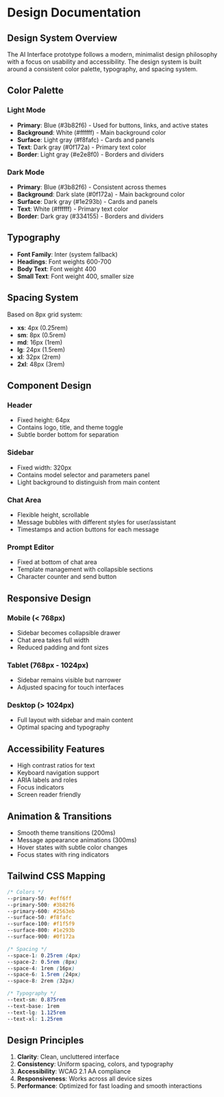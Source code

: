 # Design Documentation

## Design System Overview

The AI Interface prototype follows a modern, minimalist design philosophy with a focus on usability and accessibility. The design system is built around a consistent color palette, typography, and spacing system.

## Color Palette

### Light Mode
- **Primary**: Blue (#3b82f6) - Used for buttons, links, and active states
- **Background**: White (#ffffff) - Main background color
- **Surface**: Light gray (#f8fafc) - Cards and panels
- **Text**: Dark gray (#0f172a) - Primary text color
- **Border**: Light gray (#e2e8f0) - Borders and dividers

### Dark Mode
- **Primary**: Blue (#3b82f6) - Consistent across themes
- **Background**: Dark slate (#0f172a) - Main background color
- **Surface**: Dark gray (#1e293b) - Cards and panels
- **Text**: White (#ffffff) - Primary text color
- **Border**: Dark gray (#334155) - Borders and dividers

## Typography

- **Font Family**: Inter (system fallback)
- **Headings**: Font weights 600-700
- **Body Text**: Font weight 400
- **Small Text**: Font weight 400, smaller size

## Spacing System

Based on 8px grid system:
- **xs**: 4px (0.25rem)
- **sm**: 8px (0.5rem)
- **md**: 16px (1rem)
- **lg**: 24px (1.5rem)
- **xl**: 32px (2rem)
- **2xl**: 48px (3rem)

## Component Design

### Header
- Fixed height: 64px
- Contains logo, title, and theme toggle
- Subtle border bottom for separation

### Sidebar
- Fixed width: 320px
- Contains model selector and parameters panel
- Light background to distinguish from main content

### Chat Area
- Flexible height, scrollable
- Message bubbles with different styles for user/assistant
- Timestamps and action buttons for each message

### Prompt Editor
- Fixed at bottom of chat area
- Template management with collapsible sections
- Character counter and send button

## Responsive Design

### Mobile (< 768px)
- Sidebar becomes collapsible drawer
- Chat area takes full width
- Reduced padding and font sizes

### Tablet (768px - 1024px)
- Sidebar remains visible but narrower
- Adjusted spacing for touch interfaces

### Desktop (> 1024px)
- Full layout with sidebar and main content
- Optimal spacing and typography

## Accessibility Features

- High contrast ratios for text
- Keyboard navigation support
- ARIA labels and roles
- Focus indicators
- Screen reader friendly

## Animation & Transitions

- Smooth theme transitions (200ms)
- Message appearance animations (300ms)
- Hover states with subtle color changes
- Focus states with ring indicators

## Tailwind CSS Mapping

```css
/* Colors */
--primary-50: #eff6ff
--primary-500: #3b82f6
--primary-600: #2563eb
--surface-50: #f8fafc
--surface-100: #f1f5f9
--surface-800: #1e293b
--surface-900: #0f172a

/* Spacing */
--space-1: 0.25rem (4px)
--space-2: 0.5rem (8px)
--space-4: 1rem (16px)
--space-6: 1.5rem (24px)
--space-8: 2rem (32px)

/* Typography */
--text-sm: 0.875rem
--text-base: 1rem
--text-lg: 1.125rem
--text-xl: 1.25rem
```

## Design Principles

1. **Clarity**: Clean, uncluttered interface
2. **Consistency**: Uniform spacing, colors, and typography
3. **Accessibility**: WCAG 2.1 AA compliance
4. **Responsiveness**: Works across all device sizes
5. **Performance**: Optimized for fast loading and smooth interactions
